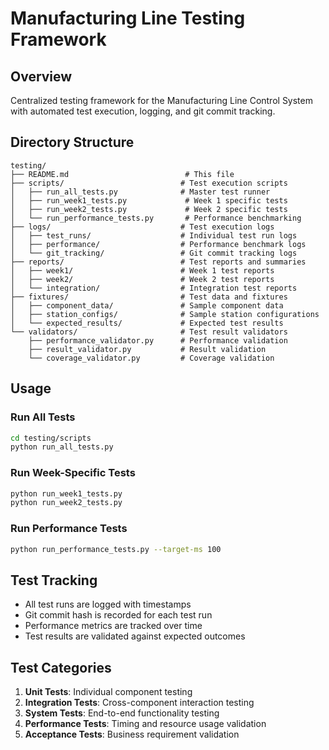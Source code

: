 # Manufacturing Line Testing Framework

## Overview
Centralized testing framework for the Manufacturing Line Control System with automated test execution, logging, and git commit tracking.

## Directory Structure
```
testing/
├── README.md                          # This file
├── scripts/                          # Test execution scripts
│   ├── run_all_tests.py              # Master test runner
│   ├── run_week1_tests.py             # Week 1 specific tests
│   ├── run_week2_tests.py             # Week 2 specific tests
│   └── run_performance_tests.py       # Performance benchmarking
├── logs/                             # Test execution logs
│   ├── test_runs/                    # Individual test run logs
│   ├── performance/                  # Performance benchmark logs
│   └── git_tracking/                 # Git commit tracking logs
├── reports/                          # Test reports and summaries
│   ├── week1/                        # Week 1 test reports
│   ├── week2/                        # Week 2 test reports
│   └── integration/                  # Integration test reports
├── fixtures/                         # Test data and fixtures
│   ├── component_data/               # Sample component data
│   ├── station_configs/              # Sample station configurations
│   └── expected_results/             # Expected test results
└── validators/                       # Test result validators
    ├── performance_validator.py      # Performance validation
    ├── result_validator.py           # Result validation
    └── coverage_validator.py         # Coverage validation
```

## Usage

### Run All Tests
```bash
cd testing/scripts
python run_all_tests.py
```

### Run Week-Specific Tests
```bash
python run_week1_tests.py
python run_week2_tests.py
```

### Run Performance Tests
```bash
python run_performance_tests.py --target-ms 100
```

## Test Tracking
- All test runs are logged with timestamps
- Git commit hash is recorded for each test run
- Performance metrics are tracked over time
- Test results are validated against expected outcomes

## Test Categories
1. **Unit Tests**: Individual component testing
2. **Integration Tests**: Cross-component interaction testing
3. **System Tests**: End-to-end functionality testing
4. **Performance Tests**: Timing and resource usage validation
5. **Acceptance Tests**: Business requirement validation